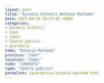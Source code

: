 ```yaml
---
layout: post
title: "Escuela Infantil Antonio Machado"
date: 2017-09-20 20:57:05 +0200
categories:
- Escuela Infantil
- jaen
- jodar
- Centro público
- guarderia
name: "Antonio Machado"
province: "Jaén"
location: "Jodar"
code: "23601072"
type: "Centro público"
permalink: /guarderias/antonio-machado.html
---
```

